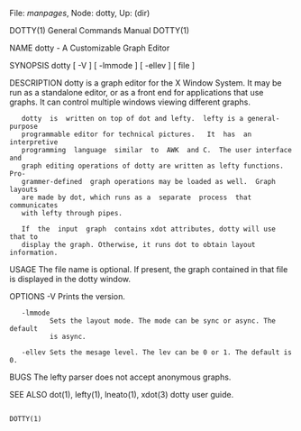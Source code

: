 File: *manpages*,  Node: dotty,  Up: (dir)

DOTTY(1)                    General Commands Manual                   DOTTY(1)



NAME
       dotty - A Customizable Graph Editor

SYNOPSIS
       dotty [ -V ] [ -lmmode ] [ -ellev ] [ file ]

DESCRIPTION
       dotty  is  a  graph editor for the X Window System.  It may be run as a
       standalone editor, or as a front end for applications that use  graphs.
       It can control multiple windows viewing different graphs.

       dotty  is  written on top of dot and lefty.  lefty is a general-purpose
       programmable editor for technical pictures.   It  has  an  interpretive
       programming  language  similar  to  AWK  and C.  The user interface and
       graph editing operations of dotty are written as lefty functions.  Pro‐
       grammer-defined  graph operations may be loaded as well.  Graph layouts
       are made by dot, which runs as a  separate  process  that  communicates
       with lefty through pipes.

       If  the  input  graph  contains xdot attributes, dotty will use that to
       display the graph. Otherwise, it runs dot to obtain layout information.

USAGE
       The file name is optional. If present, the graph contained in that file
       is displayed in the dotty window.

OPTIONS
       -V     Prints the version.

       -lmmode
              Sets the layout mode. The mode can be sync or async. The default
              is async.

       -ellev Sets the mesage level. The lev can be 0 or 1. The default is 0.

BUGS
       The lefty parser does not accept anonymous graphs.

SEE ALSO
       dot(1), lefty(1), lneato(1), xdot(3)
       dotty user guide.



                                                                      DOTTY(1)
